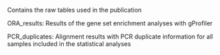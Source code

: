 Contains the raw tables used in the publication

ORA_results: Results of the gene set enrichment analyses with gProfiler

PCR_duplicates: Alignment results with PCR duplicate information for all samples included in the statistical analyses
